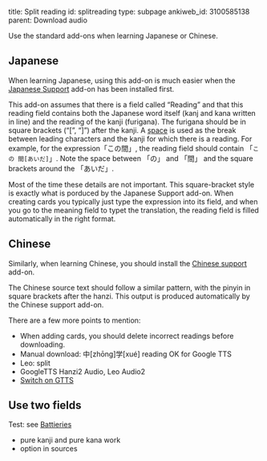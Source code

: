title: Split reading
id: splitreading
type: subpage
ankiweb_id: 3100585138
parent: Download audio

Use the standard add-ons when learning Japanese or Chinese.

## Japanese

When learning Japanese, using this add-on is much easier when the
[Japanese Support](https://ankiweb.net/shared/info/3918629684) add-on
has been installed first.

This add-on assumes that there is a field called “Reading” and that
this reading field contains both the Japanese word itself (kanj and
kana written in line) and the reading of the kanji (furigana).  The
furigana should be in square brackets
(“[\[](http://www.fileformat.info/info/unicode/char/5b/index.htm)”,
“[\]](http://www.fileformat.info/info/unicode/char/5d/index.htm)”)
after the kanji. A
[space](http://www.fileformat.info/info/unicode/char/20/index.htm) is
used as the break between leading characters and the kanji for which
there is a reading. For example, for the expression「この間」, the
reading field should contain 「`この 間[あいだ]`」.  Note the space
between 「の」 and 「間」 and the square brackets around the 「あいだ」.

Most of the time these details are not important. This square-bracket
style is exactly what is porduced by the Japanese Support add-on. When
creating cards you typically just type the expression into its field,
and when you go to the meaning field to typet the translation, the
reading field is filled automatically in the right format.


## Chinese

Similarly, when learning Chinese, you should install the
[Chinese support](https://ankiweb.net/shared/info/3448800906) add-on.

The Chinese source text should follow a similar pattern, with the pinyin in
square brackets after the hanzi. This output is produced automatically
by the Chinese support add-on.

There are a few more points to mention:

* When adding cards, you should delete incorrect readings before
  downloading.
* Manual download: 中[zhōng]学[xué] reading OK for Google TTS
* Leo: split
* GoogleTTS Hanzi2 Audio, Leo Audio2
* [Switch on GTTS](Downloader%20sites.html#gtts)


## Use two fields

Test: see [Battieries](Batteries.html)
* pure kanji and pure kana work
* option in sources
